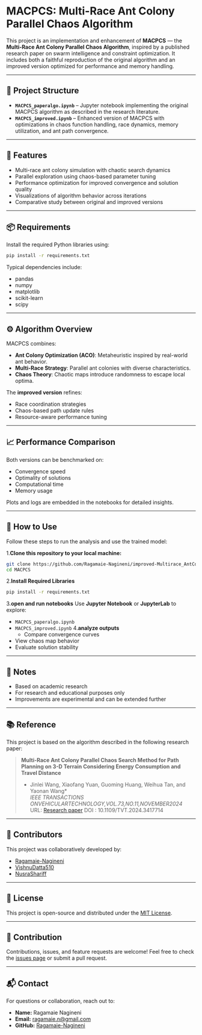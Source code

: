 # MACPCS: Multi-Race Ant Colony Parallel Chaos Algorithm

This project is an implementation and enhancement of **MACPCS** — the **Multi-Race Ant Colony Parallel Chaos Algorithm**, inspired by a published research paper on swarm intelligence and constraint optimization. It includes both a faithful reproduction of the original algorithm and an improved version optimized for performance and memory handling.

---

## 🧾 Project Structure

- **`MACPCS_paperalgo.ipynb`** – Jupyter notebook implementing the original MACPCS algorithm as described in the research literature.
- **`MACPCS_improved.ipynb`** – Enhanced version of MACPCS with optimizations in chaos function handling, race dynamics, memory utilization, and ant path convergence.

---

## 🧠 Features

- Multi-race ant colony simulation with chaotic search dynamics
- Parallel exploration using chaos-based parameter tuning
- Performance optimization for improved convergence and solution quality
- Visualizations of algorithm behavior across iterations
- Comparative study between original and improved versions

---

## 📦 Requirements

Install the required Python libraries using:

```bash
pip install -r requirements.txt
```
Typical dependencies include:

- pandas  
- numpy  
- matplotlib  
- scikit-learn  
- scipy  
---

## ⚙️ Algorithm Overview

MACPCS combines:

- **Ant Colony Optimization (ACO)**: Metaheuristic inspired by real-world ant behavior.
- **Multi-Race Strategy**: Parallel ant colonies with diverse characteristics.
- **Chaos Theory**: Chaotic maps introduce randomness to escape local optima.

The **improved version** refines:

- Race coordination strategies  
- Chaos-based path update rules  
- Resource-aware performance tuning

---

## 📈 Performance Comparison

Both versions can be benchmarked on:

- Convergence speed  
- Optimality of solutions  
- Computational time  
- Memory usage  

Plots and logs are embedded in the notebooks for detailed insights.

---

## 🚀 How to Use

Follow these steps to run the analysis and use the trained model:

1.**Clone this repository to your local machine:**
   
   ```bash
   git clone https://github.com/Ragamaie-Nagineni/improved-Multirace_AntColony_ParallelChoas_Search.git
cd MACPCS

   ```
   
2.**Install Required Libraries**
```bash
pip install -r requirements.txt
```

3.**open and run notebooks**
Use **Jupyter Notebook** or **JupyterLab** to explore:

- `MACPCS_paperalgo.ipynb`
- `MACPCS_improved.ipynb`
4.**analyze outputs**
  - Compare convergence curves  
- View chaos map behavior  
- Evaluate solution stability  

---

## 📌 Notes

- Based on academic research  
- For research and educational purposes only  
- Improvements are experimental and can be extended further  
---

## 📚 Reference

This project is based on the algorithm described in the following research paper:

> **Multi-Race Ant Colony Parallel Chaos Search Method for Path Planning on 3-D Terrain Considering Energy Consumption and Travel Distance**  
> * Jinlei Wang, Xiaofang Yuan, Guoming Huang, Weihua Tan, and Yaonan Wang*  
> *IEEE TRANSACTIONS ONVEHICULARTECHNOLOGY,VOL.73,NO.11,NOVEMBER2024*  
>  URL: [Research paper](https://ieeexplore.ieee.org/document/10568364)
> DOI : 10.1109/TVT.2024.3417714
---

## 👥 Contributors

This project was collaboratively developed by:

- [Ragamaie-Nagineni](https://github.com/Ragamaie-Nagineni)
- [VishnuDatta510](https://github.com/VishnuDatta510)
- [NusraShariff](https://github.com/NusraShariff)

---

## 📁 License

This project is open-source and distributed under the [MIT License](LICENSE).

---

## 🤝 Contribution
Contributions, issues, and feature requests are welcome! 
Feel free to check the [issues page](https://github.com/Ragamaie-Nagineni/improved-Multirace_AntColony_ParallelChoas_Search) or submit a pull request.

---
## 📬 Contact

For questions or collaboration, reach out to:

- **Name:** Ragamaie Nagineni 
- **Email:** ragamaie.n@gmail.com  
- **GitHub:** [Ragamaie-Nagineni](https://github.com/Ragamaie-Nagineni)
